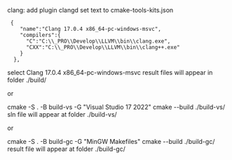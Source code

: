

clang:
add   plugin clangd
set   text to  cmake-tools-kits.json
```
 {
    "name":"Clang 17.0.4 x86_64-pc-windows-msvc",
    "compilers":{
      "C":"C:\\_PRO\\Develop\\LLVM\\bin\\clang.exe",
      "CXX":"C:\\_PRO\\Develop\\LLVM\\bin\\clang++.exe"
    }
  },
```
select   Clang 17.0.4 x86_64-pc-windows-msvc
result files will appear in folder  ./build/

or

cmake -S . -B build-vs -G "Visual Studio 17 2022"
cmake --build ./build-vs/
sln file will appear at folder ./build-vs/

or

cmake -S . -B build-gc -G "MinGW Makefiles" 
cmake --build ./build-gc/
result file will appear at folder ./build-gc/
 
